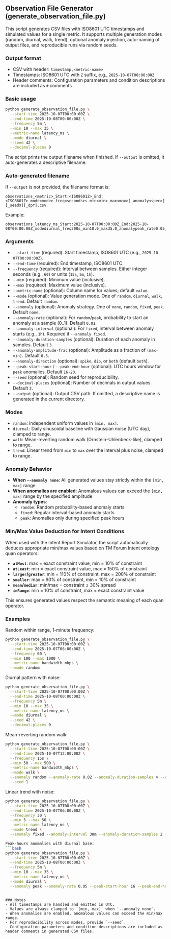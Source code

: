 ## Observation File Generator (generate_observation_file.py)

This script generates CSV files with ISO8601 UTC timestamps and simulated values for a single metric. It supports multiple generation modes (random, diurnal, walk, trend), optional anomaly injection, auto-naming of output files, and reproducible runs via random seeds.

### Output format
- CSV with header: `timestamp,<metric-name>`
- Timestamps: ISO8601 UTC with `Z` suffix, e.g., `2025-10-07T00:00:00Z`
- Header comments: Configuration parameters and condition descriptions are included as `#` comments

### Basic usage
```bash
python generate_observation_file.py \
  --start-time 2025-10-07T00:00:00Z \
  --end-time 2025-10-08T00:00:00Z \
  --frequency 5m \
  --min 10 --max 35 \
  --metric-name latency_ms \
  --mode diurnal \
  --seed 42 \
  --decimal-places 0
```

The script prints the output filename when finished. If `--output` is omitted, it auto-generates a descriptive filename.

### Auto-generated filename
If `--output` is not provided, the filename format is:
```
observations_<metric>_Start:<ISO8601Z>_End:<ISO8601Z>_mode<mode>_freq<seconds>s_min<min>_max<max>[_anomaly<spec>][_seedX][_dpY].csv
```
Example:
```
observations_latency_ms_Start:2025-10-07T00:00:00Z_End:2025-10-08T00:00:00Z_modediurnal_freq300s_min10.0_max35.0_anomalypeak_rate0.05_dur3_amp0.3_dirboth_seed42_dp0.csv
```

### Arguments
- `--start-time` (required): Start timestamp, ISO8601 UTC (e.g., `2025-10-07T00:00:00Z`).
- `--end-time` (required): End timestamp, ISO8601 UTC.
- `--frequency` (required): Interval between samples. Either integer seconds (e.g., `60`) or units (`15s`, `5m`, `1h`).
- `--min` (required): Minimum value (inclusive).
- `--max` (required): Maximum value (inclusive).
- `--metric-name` (optional): Column name for values; default `value`.
- `--mode` (optional): Value generation mode. One of `random`, `diurnal`, `walk`, `trend`. Default `random`.
- `--anomaly` (optional): Anomaly strategy. One of `none`, `random`, `fixed`, `peak`. Default `none`.
- `--anomaly-rate` (optional): For `random`/`peak`, probability to start an anomaly at a sample (0..1). Default `0.01`.
- `--anomaly-interval` (optional): For `fixed`, interval between anomaly starts (e.g., `1h`). Required if `--anomaly fixed`.
- `--anomaly-duration-samples` (optional): Duration of each anomaly in samples. Default `3`.
- `--anomaly-amplitude-frac` (optional): Amplitude as a fraction of `(max-min)`. Default `0.3`.
- `--anomaly-direction` (optional): `spike`, `dip`, or `both` (default `both`).
- `--peak-start-hour` / `--peak-end-hour` (optional): UTC hours window for `peak` anomalies. Default `16-20`.
- `--seed` (optional): Random seed for reproducibility.
- `--decimal-places` (optional): Number of decimals in output values. Default `3`.
- `--output` (optional): Output CSV path. If omitted, a descriptive name is generated in the current directory.

### Modes
- `random`: Independent uniform values in `[min, max]`.
- `diurnal`: Daily sinusoidal baseline with Gaussian noise (UTC day), clamped to range.
- `walk`: Mean-reverting random walk (Ornstein–Uhlenbeck-like), clamped to range.
- `trend`: Linear trend from `min` to `max` over the interval plus noise, clamped to range.

### Anomaly Behavior
- **When `--anomaly none`**: All generated values stay strictly within the `[min, max]` range
- **When anomalies are enabled**: Anomalous values can exceed the `[min, max]` range by the specified amplitude
- **Anomaly types**:
  - `random`: Random probability-based anomaly starts
  - `fixed`: Regular interval-based anomaly starts
  - `peak`: Anomalies only during specified peak hours

### Min/Max Value Deduction for Intent Conditions
When used with the Intent Report Simulator, the script automatically deduces appropriate min/max values based on TM Forum Intent ontology quan operators:

- **`atMost`**: max = exact constraint value, min = 10% of constraint
- **`atLeast`**: min = exact constraint value, max = 150% of constraint  
- **`larger`/`greater`**: min = 110% of constraint, max = 200% of constraint
- **`smaller`**: max = 90% of constraint, min = 10% of constraint
- **`mean`/`median`**: min/max = constraint ± 30% spread
- **`inRange`**: min = 10% of constraint, max = exact constraint value

This ensures generated values respect the semantic meaning of each quan operator.

### Examples
Random within range, 1-minute frequency:
```bash
python generate_observation_file.py \
  --start-time 2025-10-07T00:00:00Z \
  --end-time 2025-10-07T06:00:00Z \
  --frequency 60 \
  --min 100 --max 1000 \
  --metric-name bandwidth_mbps \
  --mode random
```

Diurnal pattern with noise:
```bash
python generate_observation_file.py \
  --start-time 2025-10-07T00:00:00Z \
  --end-time 2025-10-08T00:00:00Z \
  --frequency 5m \
  --min 10 --max 35 \
  --metric-name latency_ms \
  --mode diurnal \
  --seed 42 \
  --decimal-places 0
```

Mean-reverting random walk:
```bash
python generate_observation_file.py \
  --start-time 2025-10-07T00:00:00Z \
  --end-time 2025-10-07T12:00:00Z \
  --frequency 15s \
  --min 50 --max 500 \
  --metric-name bandwidth_mbps \
  --mode walk \
  --anomaly random --anomaly-rate 0.02 --anomaly-duration-samples 4 --anomaly-amplitude-frac 0.5 --anomaly-direction spike \
  --seed 1
```

Linear trend with noise:
```bash
python generate_observation_file.py \
  --start-time 2025-10-07T00:00:00Z \
  --end-time 2025-10-07T06:00:00Z \
  --frequency 30 \
  --min 5 --max 50 \
  --metric-name latency_ms \
  --mode trend \
  --anomaly fixed --anomaly-interval 30m --anomaly-duration-samples 2 --anomaly-direction dip --anomaly-amplitude-frac 0.2

Peak-hours anomalies with diurnal base:
```bash
python generate_observation_file.py \
  --start-time 2025-10-07T00:00:00Z \
  --end-time 2025-10-08T00:00:00Z \
  --frequency 5m \
  --min 10 --max 35 \
  --metric-name latency_ms \
  --mode diurnal \
  --anomaly peak --anomaly-rate 0.05 --peak-start-hour 16 --peak-end-hour 20
```
```

### Notes
- All timestamps are handled and emitted in UTC.
- Values are always clamped to `[min, max]` when `--anomaly none`.
- When anomalies are enabled, anomalous values can exceed the min/max range.
- For reproducibility across modes, provide `--seed`.
- Configuration parameters and condition descriptions are included as header comments in generated CSV files.


